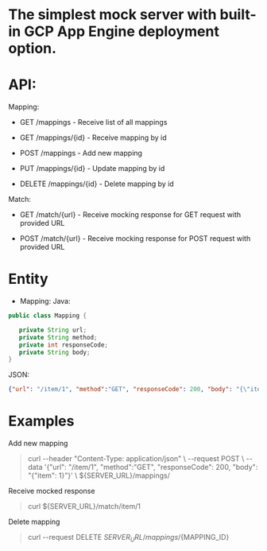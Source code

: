 The simplest mock server with built-in GCP App Engine deployment option.
=================

# API:

Mapping:

 - GET /mappings - Receive list of all mappings

 - GET /mappings/{id} - Receive mapping by id

 - POST /mappings - Add new mapping

 - PUT /mappings/{id} - Update mapping by id

 - DELETE /mappings/{id} - Delete mapping by id

Match:
	
 - GET /match/{url} - Receive mocking response for GET request with provided URL

 - POST /match/{url} - Receive mocking response for POST request with provided URL

# Entity

- Mapping:
Java:
 ```java
public class Mapping {

    private String url;
    private String method;
    private int responseCode;
    private String body;
}    
```
JSON:
```json
{"url": "/item/1", "method":"GET", "responseCode": 200, "body": "{\"item\": 1}
```

# Examples

Add new mapping

 > curl --header "Content-Type: application/json" \\
  --request POST \\
  --data '{"url": "/item/1", "method":"GET", "responseCode": 200, "body": "{\"item\": 1}"}' \\
  ${SERVER_URL}/mappings/

Receive mocked response

>  curl ${SERVER_URL}/match/item/1

Delete mapping

>  curl --request DELETE ${SERVER_URL}/mappings/${MAPPING_ID}
